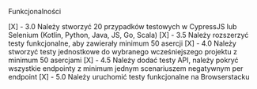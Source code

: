 Funkcjonalności

[X] - 3.0 Należy stworzyć 20 przypadków testowych w CypressJS lub Selenium
    (Kotlin, Python, Java, JS, Go, Scala)
[X] - 3.5 Należy rozszerzyć testy funkcjonalne, aby zawierały minimum 50
    asercji
[X] - 4.0 Należy stworzyć testy jednostkowe do wybranego wcześniejszego
    projektu z minimum 50 asercjami
[X] - 4.5 Należy dodać testy API, należy pokryć wszystkie endpointy z
    minimum jednym scenariuszem negatywnym per endpoint
[X] - 5.0 Należy uruchomić testy funkcjonalne na Browserstacku
